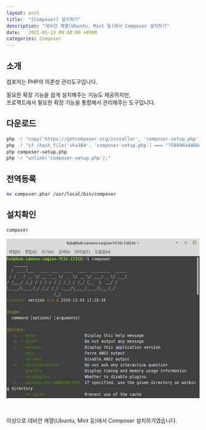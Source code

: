 ```yaml
---
layout: post
title:  "[Composer] 설치하기"
description: "데비안 계열(Ubuntu, Mint 등)에서 Composer 설치하기"
date:   2021-01-13 09:00:00 +0900
categories: Composer
---
```

## 소개

컴포저는 PHP의 의존성 관리도구입니다.

필요한 확장 기능을 쉽게 설치해주는 기능도 제공하지만,  
프로젝트에서 필요한 확장 기능을 통합해서 관리해주는 도구입니다.

## 다운로드

```bash
php -r "copy('https://getcomposer.org/installer', 'composer-setup.php');"
php -r "if (hash_file('sha384', 'composer-setup.php') === '756890a4488ce9024fc62c56153228907f1545c228516cbf63f885e036d37e9a59d27d63f46af1d4d07ee0f76181c7d3') { echo 'Installer verified'; } else { echo 'Installer corrupt'; unlink('composer-setup.php'); } echo PHP_EOL;"
php composer-setup.php
php -r "unlink('composer-setup.php');"

```

## 전역등록
```bash
mv composer.phar /usr/local/bin/composer
```

## 설치확인

```bash
composer
```

![Composer 설치하기-1](/assets/images/2021-01-13/composer-install-1.png)

&nbsp;

이상으로 데비안 계열(Ubuntu, Mint 등)에서 Composer 설치하기였습니다.
